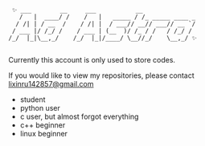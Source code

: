 ```
 ✨ ___        __     ___           __              
   /   |  ____/ /    /   |   _____ / /_ _____ ____ _
  / /| | / __  /    / /| |  / ___// __// ___// __ `/
 / ___ |/ /_/ /    / ___ | (__  )/ /_ / /   / /_/ / 
/_/  |_|\__,_/    /_/  |_|/____/ \__//_/    \__,_/ ✨ 
                                                                                               
```
Currently this account is only used to store codes.

If you would like to view my repositories, please contact lixinru142857@gmail.com

- student
- python user
- c user, but almost forgot everything
- c++ beginner
- linux beginner

<!--
**lyxharon/lyxharon** is a ✨ _special_ ✨ repository because its `README.md` (this file) appears on your GitHub profile.

Here are some ideas to get you started:

- 🔭 I’m currently working on ...
- 🌱 I’m currently learning ...
- 👯 I’m looking to collaborate on ...
- 🤔 I’m looking for help with ...
- 💬 Ask me about ...
- 📫 How to reach me: ...
- 😄 Pronouns: ...
- ⚡ Fun fact: ...
-->
